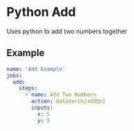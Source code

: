 # Python Add

Uses python to add two numbers together

## Example

```yaml
name: 'Add Example'
jobs:
  add:
    steps:
      - name: Add Two Numbers
        action: datatorch/add@v1
        inputs:
          x: 5
          y: 5
```
